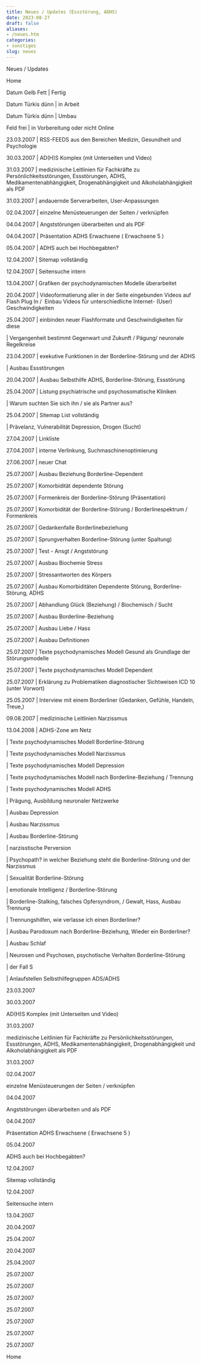 ```yaml
---
title: Neues / Updates (Essstörung, ADHS)
date: 2023-08-27
draft: false
aliases:
- /neues.htm
categories:
- sonstiges
slug: neues
---
```



Neues / Updates

<!-- entfernt -->

Home

Datum
        Gelb Fett | Fertig

Datum Türkis dünn | in Arbeit

Datum Türkis dünn | Umbau

Feld frei | in Vorbereitung oder nicht
        Online

23.03.2007 | RSS-FEEDS aus den Bereichen Medizin, Gesundheit
        und Psychologie

30.03.2007 | AD(H)S Komplex (mit Unterseiten
      und Video)

31.03.2007 | medizinische Leitlinien für
        Fachkräfte zu Persönlichkeitsstörungen, Essstörungen, ADHS,
        Medikamentenabhängigkeit, Drogenabhängigkeit und Alkoholabhängigkeit
      als PDF

31.03.2007 | andauernde Serverarbeiten, User-Anpassungen

02.04.2007 | einzelne Menüsteuerungen der Seiten
      / verknüpfen

04.04.2007 | Angststörungen überarbeiten
      und als PDF

04.04.2007 | Präsentation ADHS Erwachsene (
      Erwachsene 5 )

05.04.2007 | ADHS auch bei Hochbegabten?

12.04.2007 | Sitemap vollständig

12.04.2007 | Seitensuche intern

13.04.2007 | Grafiken der psychodynamischen Modelle überarbeitet

20.04.2007 | Videoformatierung aller in der Seite eingebunden Videos auf  Flash
      Plug In /  Einbau Videos für unterschiedliche Internet- (User) Geschwindigkeiten

25.04.2007 | einbinden neuer Flashformate und Geschwindigkeiten für diese

| Vergangenheit bestimmt Gegenwart und Zukunft / Pägung/ neuronale
      Regelkreise

23.04.2007 | exekutive Funktionen in der Borderline-Störung und der ADHS

| Ausbau Essstörungen

20.04.2007 | Ausbau Selbsthilfe ADHS, Borderline-Störung, Essstörung

25.04.2007 | Listung psychiatrische und psychosomatische Kliniken

| Warum suchten Sie sich ihn / sie als Partner aus?

25.04.2007 | Sitemap List vollständig

| Prävelanz, Vulnerabilität Depression, Drogen (Sucht)

27.04.2007 | Linkliste

27.04.2007 | interne Verlinkung, Suchmaschinenoptimierung

27.06.2007 | neuer Chat

25.07.2007 | Ausbau Beziehung Borderline-Dependent

25.07.2007 | Komorbidität dependente Störung

25.07.2007 | Formenkreis der Borderline-Störung (Präsentation)

25.07.2007 | Komorbidität der Borderline-Störung / Borderlinespektrum /
      Formenkreis

25.07.2007 | Gedankenfalle Borderlinebeziehung

25.07.2007 | Sprungverhalten Borderline-Störung (unter Spaltung)

25.07.2007 | Test - Ansgt / Angststörung

25.07.2007 | Ausbau Biochemie Stress

25.07.2007 | Stressantworten des Körpers

25.07.2007 | Ausbau Komorbiditäten Dependente Störung, Borderline-Störung, ADHS

25.07.2007 | Abhandlung Glück (Beziehung) / Biochemisch / Sucht

25.07.2007 | Ausbau Borderline-Beziehung

25.07.2007 | Ausbau Liebe / Hass

25.07.2007 | Ausbau Definitionen

25.07.2007 | Texte psychodynamisches Modell Gesund als Grundlage der
      Störungsmodelle

25.07.2007 | Texte psychodynamisches Modell Dependent

25.07.2007 | Erklärung zu Problematiken diagnostischer Sichtweisen ICD 10 (unter
      Vorwort)

25.05.2007 | Interview mit einem Borderliner (Gedanken, Gefühle, Handeln,
      Treue,)

09.08.2007 | medizinische Leitlinien Narzissmus

13.04.2008 | ADHS-Zone am
      Netz

| Texte psychodynamisches Modell Borderline-Störung

| Texte psychodynamisches Modell Narzissmus

| Texte psychodynamisches Modell Depression

| Texte psychodynamisches Modell nach Borderline-Beziehung / Trennung

| Texte psychodynamisches Modell ADHS

| Prägung, Ausbildung neuronaler Netzwerke

| Ausbau Depression

| Ausbau Narzissmus

| Ausbau Borderline-Störung

| narzisstische Perversion

| Psychopath? in welcher Beziehung steht die Borderline-Störung und der
      Narzissmus

| Sexualität Borderline-Störung

| emotionale Intelligenz / Borderline-Störung

| Borderline-Stalking, falsches Opfersyndrom, / Gewalt, Hass, Ausbau
      Trennung

| Trennungshilfen, wie verlasse ich einen Borderliner?

| Ausbau Parodoxum nach Borderline-Beziehung, Wieder ein Borderliner?

| Ausbau Schlaf

| Neurosen und Psychosen, psychotische Verhalten Borderline-Störung

| der Fall S

| Anlaufstellen Selbsthilfegruppen ADS/ADHS

23.03.2007

30.03.2007

AD(H)S Komplex (mit Unterseiten
      und Video)

31.03.2007

medizinische Leitlinien für
        Fachkräfte zu Persönlichkeitsstörungen, Essstörungen, ADHS,
        Medikamentenabhängigkeit, Drogenabhängigkeit und Alkoholabhängigkeit
      als PDF

31.03.2007

02.04.2007

einzelne Menüsteuerungen der Seiten
      / verknüpfen

04.04.2007

Angststörungen überarbeiten
      und als PDF

04.04.2007

Präsentation ADHS Erwachsene (
      Erwachsene 5 )

05.04.2007

ADHS auch bei Hochbegabten?

12.04.2007

Sitemap vollständig

12.04.2007

Seitensuche intern

13.04.2007

20.04.2007

25.04.2007

20.04.2007

25.04.2007

25.07.2007

25.07.2007

25.07.2007

25.07.2007

25.07.2007

25.07.2007

25.07.2007

[](https://borderliner.ch/indexa.html)

Home